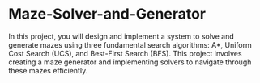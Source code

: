# Maze-Solver-and-Generator
In this project, you will design and implement a system to solve and generate mazes using 
three fundamental search algorithms: A*, Uniform Cost Search (UCS), and Best-First Search 
(BFS). This project involves creating a maze generator and implementing solvers to navigate 
through these mazes efficiently.
